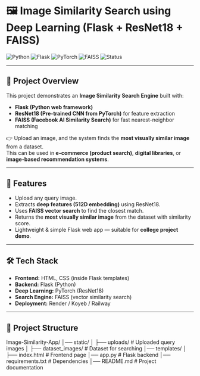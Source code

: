 # 🖼️ Image Similarity Search using Deep Learning (Flask + ResNet18 + FAISS)

![Python](https://img.shields.io/badge/Python-3.9-blue)
![Flask](https://img.shields.io/badge/Flask-Framework-green)
![PyTorch](https://img.shields.io/badge/PyTorch-DeepLearning-red)
![FAISS](https://img.shields.io/badge/FAISS-SimilaritySearch-orange)
![Status](https://img.shields.io/badge/Status-Working-brightgreen)

---

## 📌 Project Overview
This project demonstrates an **Image Similarity Search Engine** built with:
- **Flask (Python web framework)**  
- **ResNet18 (Pre-trained CNN from PyTorch)** for feature extraction  
- **FAISS (Facebook AI Similarity Search)** for fast nearest-neighbor matching  

👉 Upload an image, and the system finds the **most visually similar image** from a dataset.  
This can be used in **e-commerce (product search)**, **digital libraries**, or **image-based recommendation systems**.  

---

## 🎯 Features
- Upload any query image.
- Extracts **deep features (512D embedding)** using ResNet18.
- Uses **FAISS vector search** to find the closest match.
- Returns the **most visually similar image** from the dataset with similarity score.
- Lightweight & simple Flask web app — suitable for **college project demo**.

---

## 🛠️ Tech Stack
- **Frontend:** HTML, CSS (inside Flask templates)  
- **Backend:** Flask (Python)  
- **Deep Learning:** PyTorch (ResNet18)  
- **Search Engine:** FAISS (vector similarity search)  
- **Deployment:** Render / Koyeb / Railway  

---

## 📂 Project Structure

Image-Similarity-App/
│── static/
│ ├── uploads/ # Uploaded query images
│ ├── dataset_images/ # Dataset for searching
│── templates/
│ ├── index.html # Frontend page
│── app.py # Flask backend
│── requirements.txt # Dependencies
│── README.md # Project documentation
